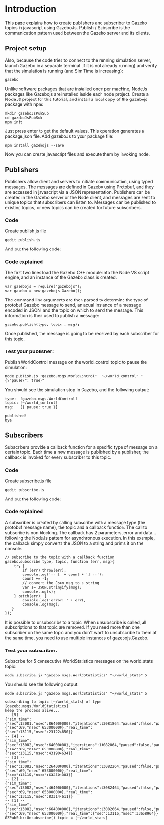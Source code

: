 # Introduction

This page explains how to create publishers and subscriber to Gazebo topics in javascript using GazeboJs. Publish / Subscribe is the communication pattern used between the Gazebo server and its clients.


## Project setup

Also, because the code tries to connect to the running simulation server, launch Gazebo in a separate terminal (if it is not already running) and verify that the simulation is running (and Sim Time is increasing):

    gazebo

Unlike software packages that are installed once per machine, NodeJs packages like Gazebojs are installed inside each node project. Create a NodeJS project for this tutorial, and install a local copy of the gazebojs package with npm:

    mkdir gazeboJsPubSub
    cd gazeboJsPubSub
    npm init

Just press enter to get the default values. This operation generates a package.json file. Add gazeboJs to your package file:

    npm install gazebojs --save

Now you can create javascript files and execute them by invoking node.



## Publishers

Publishers allow client and servers to initiate communication, using typed messages. The messages are defined in Gazebo using Protobuf, and they are accessed in javascript via a JSON representation. Publishers can be created in the Gazebo server or the Node client, and messages are sent to unique topics that subscribers can listen to. Messages can be published to existing topics, or new topics can be created for future subscribers.


### Code
Create  publish.js file

    gedit publish.js

And put the following code:

<include src='https://bitbucket.org/osrf/gazebojs/raw/default/examples/publish.js' />


### Code explained

The first two lines load the Gazebo C++ module into the Node V8 script engine, and an instance of the Gazebo class is created.

~~~
var gazebojs = require("gazebojs");
var gazebo = new gazebojs.Gazebo();
~~~

The command line arguments are then parsed to determine the type of protobuf Gazebo message to send, an acual instance of a message encoded in JSON, and the topic on which to send the message.
This information is then used to publish a message:

~~~
gazebo.publish(type, topic , msg);
~~~

Once published, the message is going to be received by each subscriber for this topic.
 

### Test your publisher:


Publish WorldControl message on the world_control topic to pause the simulation:

    node publish.js "gazebo.msgs.WorldControl"  "~/world_control" "{\"pause\": true}"

You should see the simulation stop in Gazebo, and the following output:

~~~
type:  [gazebo.msgs.WorldControl]
topic: [~/world_control]
msg:   [{ pause: true }]

published!
bye
~~~


## Subscribers

Subscribers provide a callback function for a specific type of message on a certain topic. Each time a new message is published by a publisher, the callback is invoked for every subscriber to this topic.

### Code
Create  subscribe.js file

    gedit subscribe.js

And put the following code:


<include src='https://bitbucket.org/osrf/gazebojs/raw/default/examples/subscribe.js' />

### Code explained

A subscriber is created by calling subscribe with a message type (the protobuf message name), the topic and a callback function. The call to subscribe is non blocking. The callback has 2 parameters, error and data... following the NodeJs pattern for asynchronous execution.
In this example, the callback simply converts the JSON to a string and prints it on the console.

~~~
// subscribe to the topic with a callback function
gazebo.subscribe(type, topic, function (err, msg){
    try {
        if (err) throw(err);
        console.log('-- [' + count + '] --');
        count += -1;
        // convert the Json msg to a string
        var s= JSON.stringify(msg);
        console.log(s);
    } catch(err)  {
        console.log('error: ' + err);
        console.log(msg);
   }
});
~~~

It is possible to unsubscribe to a topic. When unsubscribe is called, all subscriptions to that topic are removed. If you need more than one subscriber on the same topic and you don't want to unsubscribe to them at the same time, you need to use multiple instances of gazebojs.Gazebo.

### Test your subscriber:


Subscribe for 5 consecutive WorldStatistics messages on the world_stats topic:

    node subscribe.js "gazebo.msgs.WorldStatistics" "~/world_stats" 5

You should see the following output:

~~~
node subscribe.js "gazebo.msgs.WorldStatistics" "~/world_stats" 5

subscribing to topic [~/world_stats] of type [gazebo.msgs.WorldStatistics]
keep the process alive...
-- [5] --
{"sim_time":{"sec":13081,"nsec":864000000},"iterations":13081864,"paused":false,"pause_time":{"sec":69,"nsec":653000000},"real_time":{"sec":13115,"nsec":231224650}}
-- [4] --
{"sim_time":{"sec":13082,"nsec":64000000},"iterations":13082064,"paused":false,"pause_time":{"sec":69,"nsec":653000000},"real_time":{"sec":13115,"nsec":431904634}}
-- [3] --
{"sim_time":{"sec":13082,"nsec":264000000},"iterations":13082264,"paused":false,"pause_time":{"sec":69,"nsec":653000000},"real_time":{"sec":13115,"nsec":632504383}}
-- [2] --
{"sim_time":{"sec":13082,"nsec":464000000},"iterations":13082464,"paused":false,"pause_time":{"sec":69,"nsec":653000000},"real_time":{"sec":13115,"nsec":833144611}}
-- [1] --
{"sim_time":{"sec":13082,"nsec":664000000},"iterations":13082664,"paused":false,"pause_time":{"sec":69,"nsec":653000000},"real_time":{"sec":13116,"nsec":33668964}}
GZPubSub::Unsubscribe() topic = [~/world_stats]
~~~



